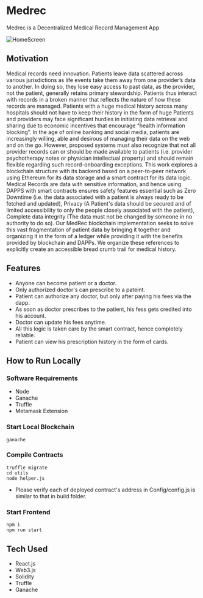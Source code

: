 # Medrec

Medrec is a Decentralized Medical Record Management App

![HomeScreen](https://github.com/wraith-0/medrec/blob/master/assets/home.png)

## Motivation

Medical records need innovation. Patients leave data scattered across various jurisdictions as life events take them away from one provider’s data to another. In doing so, they lose easy access to past data, as the provider, not the patient, generally retains primary stewardship. Patients thus interact with records in a broken manner that reflects the nature of how these records are managed. Patients with a huge medical history across many hospitals should not have to keep their history in the form of huge Patients and providers may face significant hurdles in initiating data retrieval and sharing due to economic incentives that encourage “health information blocking”. In the age of online banking and social media, patients are increasingly willing, able and desirous of managing their data on the web and on the go. However, proposed systems must also recognize that not all provider records can or should be made available to patients (i.e. provider psychotherapy notes or physician intellectual property) and should remain flexible regarding such record-onboarding exceptions. This work explores a blockchain structure with its backend based on a peer-to-peer network using Ethereum for its data storage and a smart contract for its data logic. Medical Records are data with sensitive information, and hence using DAPPS with smart contracts ensures safety features essential such as Zero Downtime (i.e. the data associated with a patient is always ready to be fetched and updated), Privacy (A Patient's data should be secured and of limited accessibility to only the people closely associated with the patient), Complete data integrity (The data must not be changed by someone in no authority to do so). Our MedRec blockchain implementation seeks to solve this vast fragmentation of patient data by bringing it together and organizing it in the form of a ledger while providing it with the benefits provided by blockchain and DAPPs. We organize these references to explicitly create an accessible bread crumb trail for medical history.

## Features

- Anyone can become patient or a doctor.
- Only authorized doctor's can prescribe to a pateint.
- Patient can authorize any doctor, but only after paying his fees via the dapp.
- As soon as doctor prescribes to the patient, his fess gets credited into his account.
- Doctor can update his fees anytime.
- All this logic is taken care by the smart contract, hence completely reliable.
- Patient can view his prescription history in the form of cards.

## How to Run Locally

### Software Requirements

- Node
- Ganache
- Truffle  
- Metamask Extension

### Start Local Blockchain

```
ganache
```

### Compile Contracts

```
truffle migrate 
cd utils 
node helper.js 
```

- Please verify each of deployed contract's address in Config/config.js is similar to that in build folder.

### Start Frontend

```
npm i
npm run start
```

## Tech Used

- React.js
- Web3.js
- Solidity
- Truffle
- Ganache

